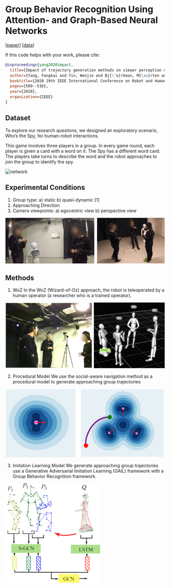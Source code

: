 # Group Behavior Recognition Using Attention- and Graph-Based Neural Networks

[[paper](https://ieeexplore.ieee.org/abstract/document/9223584?casa_token=aY1tENkQZ78AAAAA:7wbTad2eCTkzcD_6_X33GbTCU4kb0Ij6C6rY70XXso1aOdCu1mqyNf6bkbF3qV1qboDaxAF-lw)] [[data](https://sites.google.com/view/congreg8/home#h.p_FqKt0M9-taTN)]

If this code helps with your work, please cite:

```bibtex
@inproceedings{yang2020impact,
  title={Impact of trajectory generation methods on viewer perception of robot approaching group behaviors},
  author={Yang, Fangkai and Yin, Wenjie and Bj{\"o}rkman, M{\aa}rten and Peters, Christopher},
  booktitle={2020 29th IEEE International Conference on Robot and Human Interactive Communication (RO-MAN)},
  pages={509--516},
  year={2020},
  organization={IEEE}
}
```

## Dataset

To explore our research questions, we designed an exploratory scenario, Who’s the Spy, for human-robot interactions.

This game involves three players in a group. In every game round, each player is given a card with a word on it. The Spy has a different word card. The players take turns to describe the word and the robot approaches to join the group to identify the spy.

![network](https://github.com/YIN95/Impact-of-Trajectory-Generation-Methods/blob/master/media/image1.png)

## Experimental Conditions

1. Group type: a) static b) quasi-dynamic [1]
2. Approaching Direction
3. Camera viewpoints: a) egocentric view b) perspective view

![network](https://github.com/EnTimeMent/Impact-of-Trajectory-Generation-Methods/blob/master/media/image6.png)

## Methods
1. WoZ
In the WoZ (Wizard-of-Oz) approach, the robot is teleoperated by a human operator (a researcher who is a trained operator).

![network](https://github.com/EnTimeMent/Impact-of-Trajectory-Generation-Methods/blob/master/media/image9.png)

2. Procedural Model
We use the social-aware navigation method as a procedural model to generate approaching group trajectories

![network](https://github.com/EnTimeMent/Impact-of-Trajectory-Generation-Methods/blob/master/media/image5.png)

3. Imitation Learning Model
We generate approaching group trajectories use a Generative Adversarial Imitation Learning (GAIL) framework with a Group Behavior Recognition framework.

![network](https://github.com/EnTimeMent/Impact-of-Trajectory-Generation-Methods/blob/master/media/image2.png)











